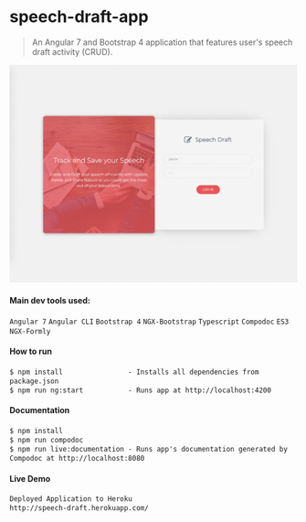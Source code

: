 # speech-draft-app
> An Angular 7 and Bootstrap 4 application that features user's speech draft activity (CRUD).

![speech-draft](./src/assets/images/speech-draft.gif)

#### Main dev tools used:
`Angular 7` `Angular CLI` `Bootstrap 4` `NGX-Bootstrap` `Typescript` `Compodoc` `ES3` `NGX-Formly`


#### How to run
```
$ npm install                - Installs all dependencies from package.json
$ npm run ng:start           - Runs app at http://localhost:4200
```

#### Documentation
```
$ npm install
$ npm run compodoc
$ npm run live:documentation - Runs app's documentation generated by Compodoc at http://localhost:8080
```

#### Live Demo
```
Deployed Application to Heroku
http://speech-draft.herokuapp.com/
```
